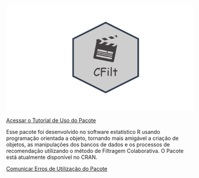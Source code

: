 
![Pacote CFilt](simbolo.png) 

[Acessar o Tutorial de Uso do Pacote](https://thiagoslima21.github.io/CFilt/Tutorial-Pacote-CFILT.html)


  Esse pacote foi desenvolvido no software estatístico R usando programação orientada a objeto, tornando mais amigável a criação de objetos, as manipulações dos bancos de dados e os processos de recomendação utilizando o método de Filtragem Colaborativa. O Pacote está atualmente disponível no CRAN.

[Comunicar Erros de Utilização do Pacote](https://github.com/thiagoslima21/CFilt/issues/new/choose)


